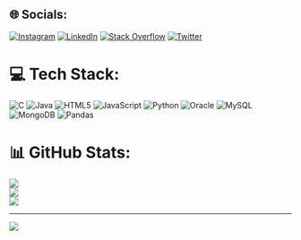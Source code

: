 
## 🌐 Socials:
[![Instagram](https://img.shields.io/badge/Instagram-%23E4405F.svg?logo=Instagram&logoColor=white)](https://instagram.com/_rushikesh_45) [![LinkedIn](https://img.shields.io/badge/LinkedIn-%230077B5.svg?logo=linkedin&logoColor=white)](https://linkedin.com/in/rushikesh-borate-4000b123a) [![Stack Overflow](https://img.shields.io/badge/-Stackoverflow-FE7A16?logo=stack-overflow&logoColor=white)](https://stackoverflow.com/users/rushikesh-borate) [![Twitter](https://img.shields.io/badge/Twitter-%231DA1F2.svg?logo=Twitter&logoColor=white)](https://twitter.com/rushikesh_b4501) 

# 💻 Tech Stack:
![C](https://img.shields.io/badge/c-%2300599C.svg?style=for-the-badge&logo=c&logoColor=white) ![Java](https://img.shields.io/badge/java-%23ED8B00.svg?style=for-the-badge&logo=java&logoColor=white) ![HTML5](https://img.shields.io/badge/html5-%23E34F26.svg?style=for-the-badge&logo=html5&logoColor=white) ![JavaScript](https://img.shields.io/badge/javascript-%23323330.svg?style=for-the-badge&logo=javascript&logoColor=%23F7DF1E) ![Python](https://img.shields.io/badge/python-3670A0?style=for-the-badge&logo=python&logoColor=ffdd54) ![Oracle](https://img.shields.io/badge/Oracle-F80000?style=for-the-badge&logo=oracle&logoColor=white)  ![MySQL](https://img.shields.io/badge/mysql-%2300f.svg?style=for-the-badge&logo=mysql&logoColor=white) ![MongoDB](https://img.shields.io/badge/MongoDB-%234ea94b.svg?style=for-the-badge&logo=mongodb&logoColor=white) ![Pandas](https://img.shields.io/badge/pandas-%23150458.svg?style=for-the-badge&logo=pandas&logoColor=white) 
# 📊 GitHub Stats:
![](https://github-readme-stats.vercel.app/api?username=RushikeshBorate&theme=dark&hide_border=false&include_all_commits=false&count_private=false)<br/>
![](https://github-readme-streak-stats.herokuapp.com/?user=RushikeshBorate&theme=dark&hide_border=false)<br/>
![](https://github-readme-stats.vercel.app/api/top-langs/?username=RushikeshBorate&theme=dark&hide_border=false&include_all_commits=false&count_private=false&layout=compact)

---
[![](https://visitcount.itsvg.in/api?id=RushikeshBorate&icon=0&color=0)](https://visitcount.itsvg.in)

<!-- Proudly created with GPRM ( https://gprm.itsvg.in ) -->
